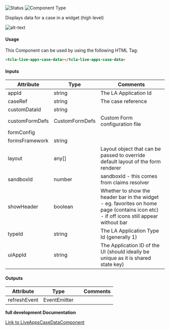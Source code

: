 
![Status][auto] ![Component Type][top] <!--Component Meta {"created_by":"JS", "reviewed_by":"JG", "last_modified_by":"JS", "comment":"init"} Component Meta -->


<p>Displays data for a case in a widget (high level)</p>

<p><img src="../live-apps-case-data.png" alt="alt-text" class="img-responsive" title="Image"></p>



#### Usage


This Component can be used by using the following HTML Tag:

```html
<tcla-live-apps-case-data></tcla-live-apps-case-data>
```

#### Inputs

Attribute | Type | Comments
--- | --- | ---
appId | string | The LA Application Id
caseRef | string | The case reference
customDataId | string | 
customFormDefs | CustomFormDefs | Custom Form configuration file
formConfig |  | 
formsFramework | string | 
layout | any[] | Layout object that can be passed to override default layout of the form renderer
sandboxId | number | sandboxId - this comes from claims resolver
showHeader | boolean | Whether to show the header bar in the widget - eg. favorites on home page (contains icon etc) - if off icons still appear without bar
typeId | string | The LA Application Type Id (generally 1)
uiAppId | string | The Application ID of the UI (should ideally be unique as it is shared state key)

#### Outputs

Attribute | Type |   | Comments
--- | --- | --- | ---
refreshEvent | EventEmitter |   |  


<b>full development Documentation</b>

[Link to LiveAppsCaseDataComponent](https://tibcosoftware.github.io/TCSTK-Libdocs/libdocs/tc-liveapps-lib/components/LiveAppsCaseDataComponent.html)


[auto]: https://img.shields.io/badge/Status-auto%20generated-lightgrey.svg?style=flat "auto generated"

[manually]: https://img.shields.io/badge/Status-manually%20created-yellow.svg?style=flat "manually created"

[draft]: https://img.shields.io/badge/Status-draft-red.svg?style=flat "draft"

[review]: https://img.shields.io/badge/Status-need%20review-yellowgreen.svg?style=flat "need review"

[review done]: https://img.shields.io/badge/Status-review%20done-green.svg?style=flat "review done"

[finalized]: https://img.shields.io/badge/Status-finalized-brightgreen.svg?style=flat "finalized"

[top]: https://img.shields.io/badge/Component%20Type-Top-blue.svg?style=flat "top Component"

[major]: https://img.shields.io/badge/Component%20Type-major%20Component-blue.svg?style=flat "major Component"

[minor]: https://img.shields.io/badge/Component%20Type-minor%20Component-blue.svg?style=flat "minor Component"


